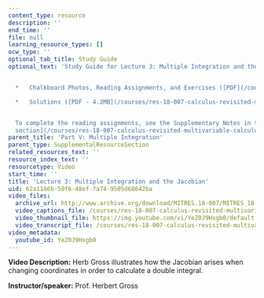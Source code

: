 ```yaml
---
content_type: resource
description: ''
end_time: ''
file: null
learning_resource_types: []
ocw_type: ''
optional_tab_title: Study Guide
optional_text: 'Study Guide for Lecture 3: Multiple Integration and the Jacobian


  *   Chalkboard Photos, Reading Assignments, and Exercises ([PDF](/courses/res-18-007-calculus-revisited-multivariable-calculus-fall-2011/resources/mitres_18_007_partv_lec03))

  *   Solutions ([PDF - 4.2MB](/courses/res-18-007-calculus-revisited-multivariable-calculus-fall-2011/resources/mitres_18_007_partv_sol03))


  To complete the reading assignments, see the Supplementary Notes in the [Study Materials
  section](/courses/res-18-007-calculus-revisited-multivariable-calculus-fall-2011/pages/study-materials).'
parent_title: 'Part V: Multiple Integration'
parent_type: SupplementalResourceSection
related_resources_text: ''
resource_index_text: ''
resourcetype: Video
start_time: ''
title: 'Lecture 3: Multiple Integration and the Jacobian'
uid: 62a1186b-50f6-48ef-fa74-9505d68642ba
video_files:
  archive_url: http://www.archive.org/download/MITRES.18-007/MITRES_18-007_Part5_lec3_300k.mp4
  video_captions_file: /courses/res-18-007-calculus-revisited-multivariable-calculus-fall-2011/c224e8e1d2985c1b94c597844dbc6bc5_YeZ0J9Hxgb0.vtt
  video_thumbnail_file: https://img.youtube.com/vi/YeZ0J9Hxgb0/default.jpg
  video_transcript_file: /courses/res-18-007-calculus-revisited-multivariable-calculus-fall-2011/33f6b85bce4f711df072683d595f04b0_YeZ0J9Hxgb0.pdf
video_metadata:
  youtube_id: YeZ0J9Hxgb0
---
```


**Video Description:** Herb Gross illustrates how the Jacobian arises when changing coordinates in order to calculate a double integral.

**Instructor/speaker:** Prof. Herbert Gross



